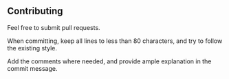 Contributing
------------

Feel free to submit pull requests.

When committing, keep all lines to less than 80 characters, and try to
follow the existing style.

Add the comments where needed, and provide ample explanation in the
commit message.
